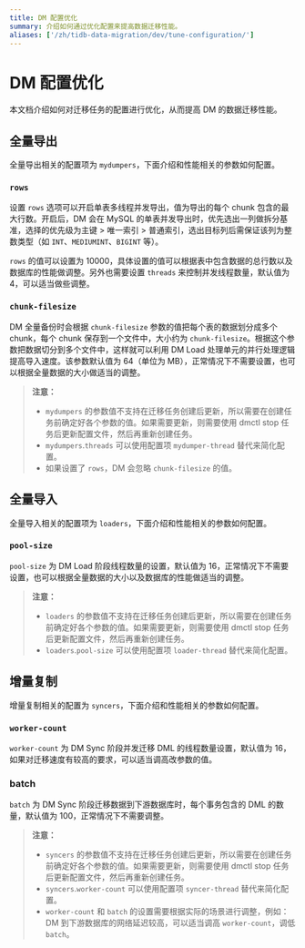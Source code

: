 ```yaml
---
title: DM 配置优化
summary: 介绍如何通过优化配置来提高数据迁移性能。
aliases: ['/zh/tidb-data-migration/dev/tune-configuration/']
---
```


# DM 配置优化

本文档介绍如何对迁移任务的配置进行优化，从而提高 DM 的数据迁移性能。

## 全量导出

全量导出相关的配置项为 `mydumpers`，下面介绍和性能相关的参数如何配置。

### `rows`

设置 `rows` 选项可以开启单表多线程并发导出，值为导出的每个 chunk 包含的最大行数。开启后，DM 会在 MySQL 的单表并发导出时，优先选出一列做拆分基准，选择的优先级为主键 > 唯一索引 > 普通索引，选出目标列后需保证该列为整数类型（如 `INT`、`MEDIUMINT`、`BIGINT` 等）。

`rows` 的值可以设置为 10000，具体设置的值可以根据表中包含数据的总行数以及数据库的性能做调整。另外也需要设置 `threads` 来控制并发线程数量，默认值为 4，可以适当做些调整。

### `chunk-filesize`

DM 全量备份时会根据 `chunk-filesize` 参数的值把每个表的数据划分成多个 chunk，每个 chunk 保存到一个文件中，大小约为 `chunk-filesize`。根据这个参数把数据切分到多个文件中，这样就可以利用 DM Load 处理单元的并行处理逻辑提高导入速度。该参数默认值为 64（单位为 MB），正常情况下不需要设置，也可以根据全量数据的大小做适当的调整。

> **注意：**
>
> - `mydumpers` 的参数值不支持在迁移任务创建后更新，所以需要在创建任务前确定好各个参数的值。如果需要更新，则需要使用 dmctl stop 任务后更新配置文件，然后再重新创建任务。
> - `mydumpers`.`threads` 可以使用配置项 `mydumper-thread` 替代来简化配置。
> - 如果设置了 `rows`，DM 会忽略 `chunk-filesize` 的值。

## 全量导入

全量导入相关的配置项为 `loaders`，下面介绍和性能相关的参数如何配置。

### `pool-size`

`pool-size` 为 DM Load 阶段线程数量的设置，默认值为 16，正常情况下不需要设置，也可以根据全量数据的大小以及数据库的性能做适当的调整。

> **注意：**
>
> - `loaders` 的参数值不支持在迁移任务创建后更新，所以需要在创建任务前确定好各个参数的值。如果需要更新，则需要使用 dmctl stop 任务后更新配置文件，然后再重新创建任务。
> - `loaders`.`pool-size` 可以使用配置项 `loader-thread` 替代来简化配置。

## 增量复制

增量复制相关的配置为 `syncers`，下面介绍和性能相关的参数如何配置。

### `worker-count`

`worker-count` 为 DM Sync 阶段并发迁移 DML 的线程数量设置，默认值为 16，如果对迁移速度有较高的要求，可以适当调高改参数的值。

### batch

`batch` 为 DM Sync 阶段迁移数据到下游数据库时，每个事务包含的 DML 的数量，默认值为 100，正常情况下不需要调整。

> **注意：**
>
> - `syncers` 的参数值不支持在迁移任务创建后更新，所以需要在创建任务前确定好各个参数的值。如果需要更新，则需要使用 dmctl stop 任务后更新配置文件，然后再重新创建任务。
> - `syncers`.`worker-count` 可以使用配置项 `syncer-thread` 替代来简化配置。
> - `worker-count` 和 `batch` 的设置需要根据实际的场景进行调整，例如：DM 到下游数据库的网络延迟较高，可以适当调高 `worker-count`，调低 `batch`。
